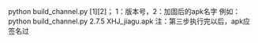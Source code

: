 python build_channel.py [1][2]； 1：版本号，2：加固后的apk名字
	例如：python build_channel.py 2.7.5 XHJ_jiagu.apk
	注：第三步执行完以后，apk应签名过